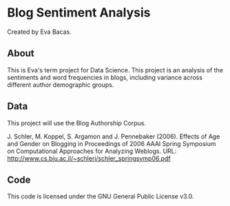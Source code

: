 Blog Sentiment Analysis
===
Created by Eva Bacas.

About
---
This is Eva's term project for Data Science. This project is an analysis of the sentiments and word frequencies in blogs, including variance across different author demographic groups.

Data
---
This project will use the Blog Authorship Corpus.

J. Schler, M. Koppel, S. Argamon and J. Pennebaker (2006). Effects of Age and Gender on Blogging in Proceedings of 2006 AAAI Spring Symposium on Computational Approaches for Analyzing Weblogs. URL: http://www.cs.biu.ac.il/~schlerj/schler_springsymp06.pdf

Code
---
This code is licensed under the GNU General Public License v3.0. 
